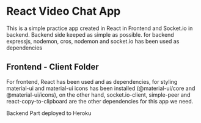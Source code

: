 # React Video Chat App

This is a simple practice app created in React in Frontend and Socket.io in backend. Backend side keeped as simple as possible.
for backend expressjs, nodemon, cros, nodemon and socket.io has been used as dependencies

## Frontend - Client Folder

For frontend, React has been used and as dependencies, for styling material-ui and material-ui icons has been installed (@material-ui/core and @material-ui/icons), on the other hand, socket.io-client, simple-peer and react-copy-to-clipboard are the other dependencies for this app we need.

Backend Part deployed to Heroku
